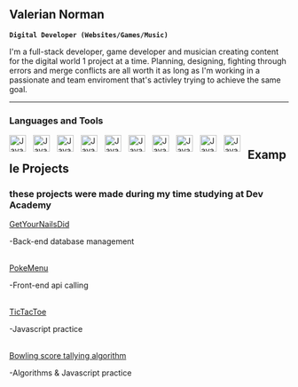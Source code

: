 ## Valerian Norman

**`Digital Developer (Websites/Games/Music)`**

I'm a full-stack developer, game developer and musician creating content for the digital world 1 project at a time. Planning, designing, fighting through errors and merge conflicts are all worth it as long as I'm working in a passionate and team enviroment that's activley trying to achieve the same goal.

---

### Languages and Tools

<img align="left" alt="Javascript" width="30px" style="padding-right:10px;" src="https://cdn.jsdelivr.net/gh/devicons/devicon@latest/icons/typescript/typescript-original.svg"/>
<img align="left" alt="Javascript" width="30px" style="padding-right:10px;" src="https://cdn.jsdelivr.net/gh/devicons/devicon@latest/icons/javascript/javascript-original.svg"/>
<img align="left" alt="Javascript" width="30px" style="padding-right:10px;" src="https://cdn.jsdelivr.net/gh/devicons/devicon@latest/icons/react/react-original.svg"/>
<img align="left" alt="Javascript" width="30px" style="padding-right:10px;" src="https://cdn.jsdelivr.net/gh/devicons/devicon@latest/icons/csharp/csharp-original.svg"/>
<img align="left" alt="Javascript" width="30px" style="padding-right:10px;" src="https://cdn.jsdelivr.net/gh/devicons/devicon@latest/icons/html5/html5-original.svg"/>
<img align="left" alt="Javascript" width="30px" style="padding-right:10px;" src="https://cdn.jsdelivr.net/gh/devicons/devicon@latest/icons/css3/css3-original.svg"/>
<img align="left" alt="Javascript" width="30px" style="padding-right:10px;" src="https://cdn.jsdelivr.net/gh/devicons/devicon@latest/icons/sqlite/sqlite-original.svg"/>
<img align="left" alt="Javascript" width="30px" style="padding-right:10px;" src="https://cdn.jsdelivr.net/gh/devicons/devicon@latest/icons/knexjs/knexjs-original.svg"/>
<img align="left" alt="Javascript" width="30px" style="padding-right:10px;" src="https://cdn.jsdelivr.net/gh/devicons/devicon@latest/icons/unity/unity-original.svg"/>
<img align="left" alt="Javascript" width="30px" style="padding-right:10px;" src="https://cdn.jsdelivr.net/gh/devicons/devicon@latest/icons/git/git-original.svg"/>

#

## Example Projects

### these projects were made during my time studying at Dev Academy

<a href="https://github.com/kahikatea-2024/GetYourNailsDid">GetYourNailsDid</a> <p>-Back-end database management</p></br>
<a href="https://github.com/kahikatea-2024/Team-Piano">PokeMenu</a><p>-Front-end api calling</p></br>
<a href="https://github.com/valerian-norman/tic-tac-toe">TicTacToe</a><p>-Javascript practice</p></br>
<a href="https://github.com/kahikatea-2024/tdd-bowling-kata/tree/val-solo">Bowling score tallying algorithm</a><p>-Algorithms & Javascript practice</p></br>

